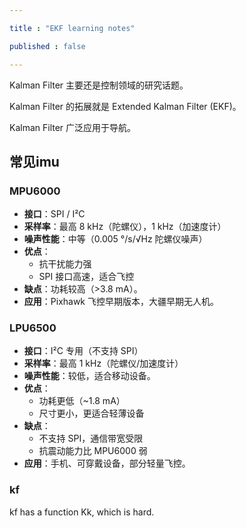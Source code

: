 ```yaml
---

title : "EKF learning notes"

published : false

---
```


Kalman Filter 主要还是控制领域的研究话题。

Kalman Filter 的拓展就是 Extended Kalman Filter (EKF)。

Kalman Filter 广泛应用于导航。






## 常见imu

### MPU6000
- **接口**：SPI / I²C  
- **采样率**：最高 8 kHz（陀螺仪），1 kHz（加速度计）  
- **噪声性能**：中等（0.005 °/s/√Hz 陀螺仪噪声）  
- **优点**：  
  - 抗干扰能力强  
  - SPI 接口高速，适合飞控  
- **缺点**：功耗较高（>3.8 mA）。  
- **应用**：Pixhawk 飞控早期版本，大疆早期无人机。  

### LPU6500
- **接口**：I²C 专用（不支持 SPI）  
- **采样率**：最高 1 kHz（陀螺仪/加速度计）  
- **噪声性能**：较低，适合移动设备。  
- **优点**：  
  - 功耗更低（~1.8 mA）  
  - 尺寸更小，更适合轻薄设备  
- **缺点**：  
  - 不支持 SPI，通信带宽受限  
  - 抗震动能力比 MPU6000 弱  
- **应用**：手机、可穿戴设备，部分轻量飞控。  




### kf

kf has a function Kk, which is hard.

